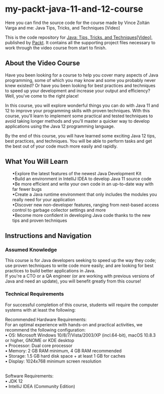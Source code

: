 # my-packt-java-11-and-12-course

Here you can find the source code for the course made by Vince Zoltán Varga and me: Java Tips, Tricks, and Techniques [Video]

This is the code repository for [Java: Tips, Tricks, and Techniques[Video]]( https://www.packtpub.com/programming/java-tips-tricks-and-techniques-video), published by [Packt](https://www.packtpub.com/?utm_source=github). It contains all the supporting project files necessary to work through the video course from start to finish.

## About the Video Course
Have you been looking for a course to help you cover many aspects of Java programming, some of which you may know and some you probably never knew existed? Or have you been looking for best practices and techniques to speed up your development and increase your output and efficiency? Well, you've come to the right place!

In this course, you will explore wonderful things you can do with Java 11 and 12 to improve your programming skills with proven techniques. With this course, you'll learn to implement some practical and tested techniques to avoid taking longer methods and you'll master a quicker way to develop applications using the Java 12 programming language.

By the end of this course, you will have learned some exciting Java 12 tips, best practices, and techniques. You will be able to perform tasks and get the best out of your code much more easily and rapidly.

<H2>What You Will Learn</H2>
<DIV class>

<UL>
•Explore the latest features of the newest Java Development Kit <br/>
•Build an environment in IntelliJ IDEA to develop Java 11 source code <br/>
•Be more efficient and write your own code in an up-to-date way with far fewer bugs <br/>
•Create a Java runtime environment that only includes the modules you really need for your application <br/>
•Discover new non-developer features, ranging from nest-based access control to garbage collector settings and more <br/>
•Become more confident in developing Java code thanks to the new tips and proven techniques <br/>
</LI></UL></DIV>

## Instructions and Navigation
### Assumed Knowledge
This course is for Java developers seeking to speed up the way they code; use proven techniques to write code more easily; and are looking for best practices to build better applications in Java.<br/>
If you're a CTO or a QA engineer (or are working with previous versions of Java and need an update), you will benefit greatly from this course!

### Technical Requirements <br/>
For successful completion of this course, students will require the computer systems with at least the following:<br/>

Recommended Hardware Requirements:<br/>
For an optimal experience with hands-on and practical activities, we recommend the following configuration:<br/>
•	OS: Microsoft Windows 10/8/7/Vista/2003/XP (incl.64-bit), macOS 10.8.3 or higher, GNOME or KDE desktop<br/>
•	Processor: Dual core processor<br/>
•	Memory:  2 GB RAM minimum, 4 GB RAM recommended<br/>
•	Storage: 1.5 GB hard disk space + at least 1 GB for caches<br/>
•	Display: 1024x768 minimum screen resolution<br/><br/>

Software Requirements:<br/>
•	JDK 12<br/>
•	IntelliJ IDEA (Community Edition) <br/>
